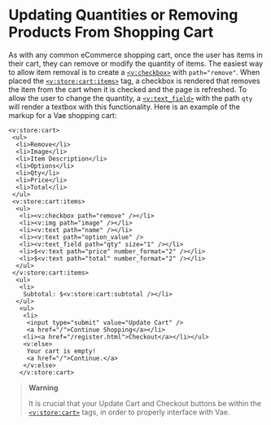 # Updating Quantities or Removing Products From Shopping Cart

As with any common eCommerce shopping cart, once the user has items in
their cart, they can remove or modify the quantity of items. The easiest
way to allow item removal is to create a [`<v:checkbox>`](#v_checkbox)
with `path="remove"`. When placed the
[`<v:store:cart:items>`](#v_store_cart_items) tag, a checkbox is
rendered that removes the item from the cart when it is checked and the
page is refreshed. To allow the user to change the quantity, a
[`<v:text_field>`](#v_text_field) with the path `qty` will render a
textbox with this functionality. Here is an example of the markup for a
Vae shopping cart:

    <v:store:cart>
     <ul>
      <li>Remove</li>
      <li>Image</li>
      <li>Item Description</li>
      <li>Options</li>
      <li>Qty</li>
      <li>Price</li>
      <li>Total</li>
     </ul>
     <v:store:cart:items>
      <ul>
       <li><v:checkbox path="remove" /></li>
       <li><v:img path="image" /></li>
       <li><v:text path="name" /></li>
       <li><v:text path="option_value" />
       <li><v:text_field path="qty" size="1" /></li>
       <li>$<v:text path="price" number_format="2" /></li>
       <li>$<v:text path="total" number_format="2" /></li>
      </ul>
     </v:store:cart:items>
      <ul>
       <li>
        Subtotal: $<v:store:cart:subtotal /></li>
      </ul>
       <ul>
        <li>
         <input type="submit" value="Update Cart" />
         <a href="/">Continue Shopping</a></li>
        <li><a href="/register.html">Checkout</a></li></ul>
        <v:else>
         Your cart is empty!
         <a href="/">Continue.</a>
        </v:else>
       </v:store:cart>

> **Warning**
>
> It is crucial that your Update Cart and Checkout buttons be within the
> [`<v:store:cart>`](#v_store_cart) tags, in order to properly interface
> with Vae.
